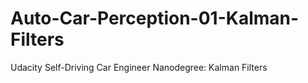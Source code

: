 # Auto-Car-Perception-01-Kalman-Filters
Udacity Self-Driving Car Engineer Nanodegree: Kalman Filters
